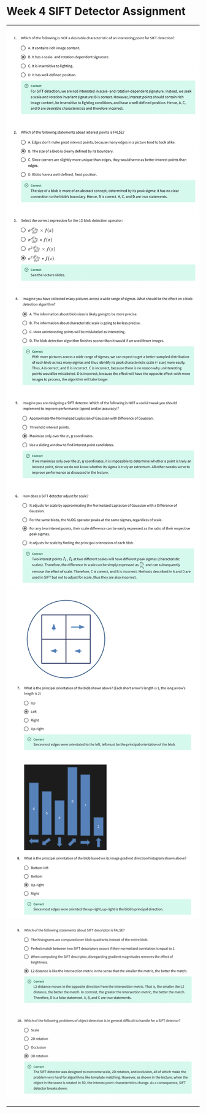 # Week 4 SIFT Detector Assignment

---

![img](images/4a.png)
![img](images/4b.png)
![img](images/4c.png)
![img](images/4d.png)

---
